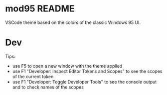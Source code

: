 # mod95 README

VSCode theme based on the colors of the classic Windows 95 UI.


# Dev

Tips:

- use F5 to open a new window with the theme applied
- use F1 "Developer: Inspect Editor Tokens and Scopes" to see the scopes of the current token
- use F1 "Developer: Toggle Developer Tools" to see the console output and to check names of the scopes

